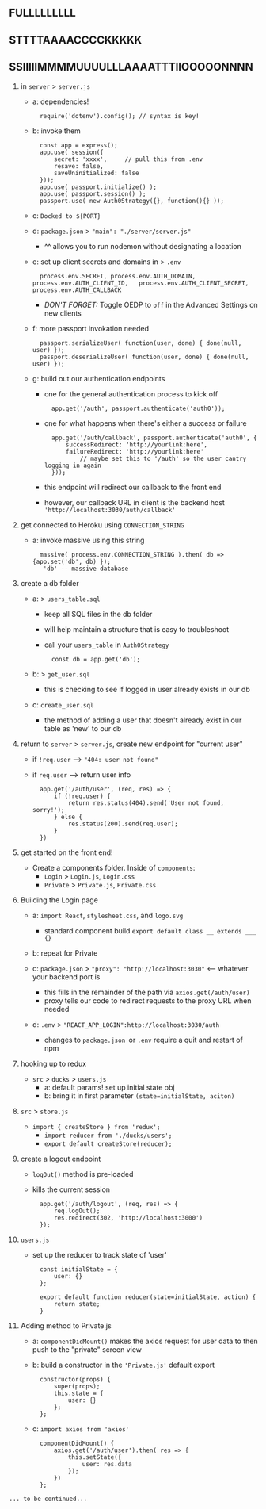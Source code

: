 ## FULLLLLLLLL
## STTTTAAAACCCCKKKKK
## SSIIIIIMMMMUUUULLLAAAATTTIIOOOOONNNN

1. in `server` > `server.js`
    - a: dependencies!

            require('dotenv').config(); // syntax is key!  

    - b: invoke them

            const app = express();
            app.use( session({
                secret: 'xxxx',     // pull this from .env
                resave: false,
                saveUninitialized: false
            }));
            app.use( passport.initialize() );
            app.use( passport.session() );
            passport.use( new Auth0Strategy({}, function(){} ));

    - c: `Docked to ${PORT}`

    - d: `package.json` > `"main": "./server/server.js"` 
        - ^^ allows you to run nodemon without designating a location

    - e: set up client secrets and domains in > `.env`

            process.env.SECRET, process.env.AUTH_DOMAIN, process.env.AUTH_CLIENT_ID,   process.env.AUTH_CLIENT_SECRET, process.env.AUTH_CALLBACK

        - _DON'T FORGET:_ Toggle OEDP to `off` in the Advanced Settings on new clients 

    - f: more passport invokation needed

            passport.serializeUser( function(user, done) { done(null, user) });
            passport.deserializeUser( function(user, done) { done(null, user) });

    - g: build out our authentication endpoints
        - one for the general authentication process to kick off 

                app.get('/auth', passport.authenticate('auth0'));

        - one for what happens when there's either a success or failure

                app.get('/auth/callback', passport.authenticate('auth0', {
                    successRedirect: 'http://yourlink:here', 
                    failureRedirect: 'http://yourlink:here' 
                        // maybe set this to '/auth' so the user cantry logging in again
                }));

        - this endpoint will redirect our callback to the front end
        - however, our callback URL in client is the backend host `'http://localhost:3030/auth/callback'`

2. get connected to Heroku using `CONNECTION_STRING`
    - a: invoke massive using this string

            massive( process.env.CONNECTION_STRING ).then( db => {app.set('db', db) });
             'db' -- massive database 

3. create a db folder 
    - a: > `users_table.sql`
        - keep all SQL files in the db folder 
        - will help maintain a structure that is easy to troubleshoot 
        - call your `users_table` in `Auth0Strategy`

                const db = app.get('db');

    - b: > `get_user.sql`
        - this is checking to see if logged in user already exists in our db

    - c: `create_user.sql`
        - the method of adding a user that doesn't already exist in our table as 'new' to our db

4. return to `server` > `server.js`, create new endpoint for "current user"
    - if `!req.user` --> `"404: user not found"`
    - if `req.user` --> return user info

            app.get('/auth/user', (req, res) => {
                if (!req.user) {
                    return res.status(404).send('User not found, sorry!');
                } else {
                    res.status(200).send(req.user);
                }
            })

5. get started on the front end!
    - Create a components folder. Inside of `components`:
        - `Login` > `Login.js`, `Login.css`
        - `Private` > `Private.js`, `Private.css`

6. Building the Login page
    - a: `import React`, `stylesheet.css`, and `logo.svg`
        - standard component build `export default class __ extends ___ {}`

    - b: repeat for Private

    - c: `package.json` > `"proxy": "http://localhost:3030"` <-- whatever your backend port is 
        - this fills in the remainder of the path via `axios.get(/auth/user)`
        - proxy tells our code to redirect requests to the proxy URL when needed

    - d: `.env` > `"REACT_APP_LOGIN":http://localhost:3030/auth`
        - changes to `package.json `or `.env` require a quit and restart of npm 

7. hooking up to redux
    - `src` > `ducks` > `users.js`
        - a: default params! set up initial state obj
        - b: bring it in first parameter `(state=initialState, aciton)`

8. `src` > `store.js`
    - `import { createStore } from 'redux';`
        - `import reducer from './ducks/users';`
        - `export default createStore(reducer);`

9. create a logout endpoint
    - `logOut()` method is pre-loaded
    - kills the current session

            app.get('/auth/logout', (req, res) => {
                req.logOut();
                res.redirect(302, 'http://localhost:3000')
            });

10. `users.js` 
    - set up the reducer to track state of 'user'

            const initialState = {
                user: {}
            };

            export default function reducer(state=initialState, action) {
                return state;
            }

11. Adding method to Private.js
    - a: `componentDidMount()` makes the axios request for user data to then push to the "private" screen view

    - b: build a constructor in the `'Private.js'` default export

            constructor(props) {
                super(props);
                this.state = {
                    user: {}
                };
            };

    - c: `import axios from 'axios'`

            componentDidMount() {
                axios.get('/auth/user').then( res => {
                    this.setState({
                        user: res.data
                    });
                })
            };

`... to be continued... `
 